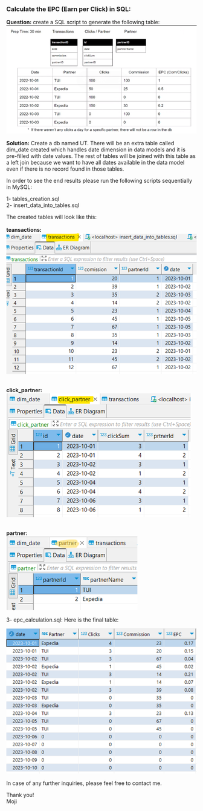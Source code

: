 ### Calculate the EPC (Earn per Click) in SQL:

__Question:__ create a SQL script to generate the following table:
<img src='./screenshots/Screenshot 2023-10-18 134631.png'>


__Solution:__ Create a db named UT. There will be an extra table called dim_date created which handles date dimension in data models and it is pre-filled with date values. The rest of tables will be joined with this table as a left join because we want to have all dates available in the data model even if there is no record found in those tables.


In order to see the end results please run the following scripts sequentially in MySQL:

1- tables_creation.sql <br>
2- insert_data_into_tables.sql

The created tables will look like this:<br>
<br>__teansactions:__<br>
<img src='./screenshots/Screenshot 2023-10-18 213315.png'><br> 


<br>__click_partner:__<br>
<img src='./screenshots/Screenshot 2023-10-18 213554.png'><br> 


<br>__partner:__<br>
<img src='./screenshots/Screenshot 2023-10-18 213656.png'><br> 



3- epc_calculation.sql:
Here is the final table:

<img src='./screenshots/Screenshot 2023-10-19 054419.png'>



In case of any further inquiries, please feel free to contact me. 


Thank you!<br>
Moji